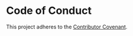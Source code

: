 # Code of Conduct

This project adheres to the [Contributor Covenant](https://www.contributor-covenant.org/version/2/1/code_of_conduct/).
